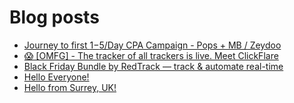 # Blog posts
<!-- BLOG-POST-LIST:START -->
- [Journey to first $1-$5/Day CPA Campaign - Pops + MB / Zeydoo](https://afflift.com/f/threads/journey-to-first-1-5-day-cpa-campaign-pops-mb-zeydoo.9971/)
- [😱 [OMFG] - The tracker of all trackers is live. Meet ClickFlare](https://afflift.com/f/threads/%F0%9F%98%B1-omfg-the-tracker-of-all-trackers-is-live-meet-clickflare.9851/)
- [Black Friday Bundle by RedTrack — track &amp; automate real-time](https://afflift.com/f/threads/black-friday-bundle-by-redtrack-%E2%80%94-track-automate-real-time.9879/)
- [Hello Everyone!](https://afflift.com/f/threads/hello-everyone.9963/)
- [Hello from Surrey, UK!](https://afflift.com/f/threads/hello-from-surrey-uk.9970/)
<!-- BLOG-POST-LIST:END -->
